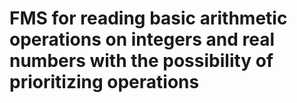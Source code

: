 # FMS for reading basic arithmetic operations on integers and real numbers with the possibility of prioritizing operations
